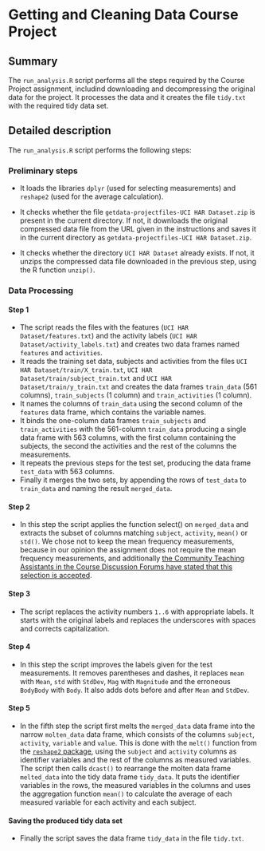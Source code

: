 Getting and Cleaning Data Course Project
==========================================

Summary
---------------

The `run_analysis.R` script performs all the steps required by the Course Project assignment, 
includind downloading and decompressing the original data for the project. It processes the
data and it creates the file `tidy.txt` with the required tidy data set.

Detailed description
-------------------------

The `run_analysis.R` script performs the following steps:

### Preliminary steps

* It loads the libraries `dplyr` (used for selecting measurements) and `reshape2` (used for the
average calculation).

* It checks whether the file `getdata-projectfiles-UCI HAR Dataset.zip` is present in the current directory. If not, it downloads the original compressed data file from the URL given in the instructions
and saves it in the current directory as `getdata-projectfiles-UCI HAR Dataset.zip`.

* It checks whether the directory `UCI HAR Dataset` already exists. If not, it unzips the compressed data file downloaded in the previous step, using the R function `unzip()`.

### Data Processing

#### Step 1

* The script reads the files with the features (`UCI HAR Dataset/features.txt`) and the activity labels (`UCI HAR Dataset/activity_labels.txt`) and creates two data frames named `features` and `activities`.
* It reads the training set data, subjects and activities from the files `UCI HAR Dataset/train/X_train.txt`, `UCI HAR Dataset/train/subject_train.txt` and `UCI HAR Dataset/train/y_train.txt` and creates
the data frames `train_data` (561 columns), `train_subjects` (1 column) and `train_activities` (1 column).
* It names the columns of `train_data` using the second column of the `features` data frame, which contains the variable names.
* It binds the one-column data frames `train_subjects` and `train_activities` with the 561-column `train_data` producing a single data frame with 563 columns, with the first column containing the subjects, the second the activities and the rest of the columns the measurements.
* It repeats the previous steps for the test set, producing the data frame `test_data` with 563 columns.
* Finally it merges the two sets, by appending the rows of `test_data` to `train_data` and naming the result `merged_data`.

#### Step 2

* In this step the script applies the function select() on `merged_data` and extracts the subset of columns matching `subject`, `activity`, `mean()` or `std()`. We chose not to keep the mean frequency measurements, because in our opinion the assignment does not require the mean frequency measurements, and additionally [the Community Teaching Assistants in the Course Discussion Forums have stated that this selection is accepted][Coursera].

#### Step 3

* The script replaces the activity numbers `1..6` with appropriate labels. It starts with the original labels and replaces the underscores with spaces and corrects capitalization.

#### Step 4

* In this step the script improves the labels given for the test measurements. It removes parentheses and dashes, it replaces `mean` with `Mean`, `std` with `StdDev`, `Mag` with `Magnitude` and the erroneous `BodyBody` with `Body`. It also adds dots before and after `Mean` and `StdDev`.

#### Step 5

*  In the fifth step the script first melts the `merged_data` data frame into the narrow `molten_data` data frame, which consists of the columns `subject`, `activity`, `variable` and `value`. This is done with the `melt()` function from the [`reshape2` package][Wickham2007], using the `subject` and `activity` columns as identifier variables and the rest of the columns as measured variables. The script then calls `dcast()` to rearrange the molten data frame `melted_data` into the tidy data frame `tidy_data`. It puts the identifier variables in the rows, the measured variables in the columns and uses the aggregation function `mean()` to calculate the average of each measured variable for each activity and each subject.

#### Saving the produced tidy data set

* Finally the script saves the data frame `tidy_data` in the file `tidy.txt`.

[Coursera]: https://class.coursera.org/getdata-007/forum/thread?thread_id=188
[Wickham2007]: http://www.jstatsoft.org/v21/i12/paper